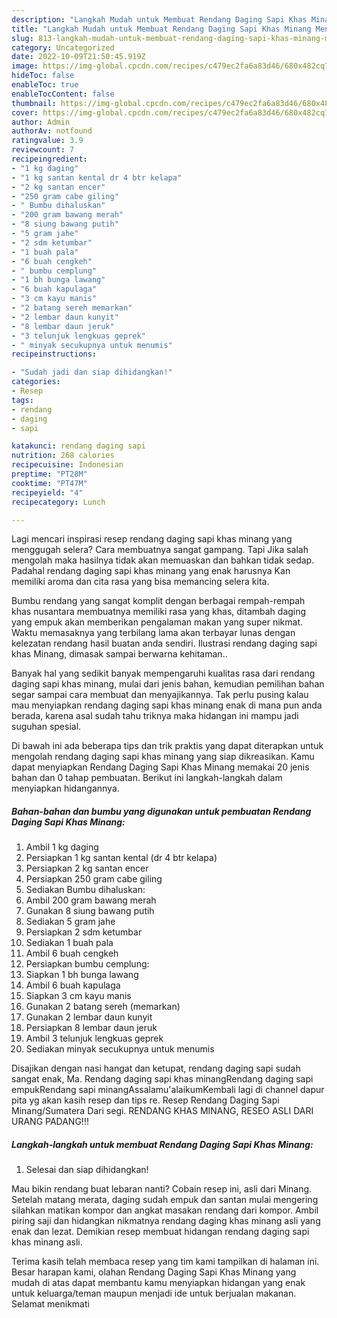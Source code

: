 ```yaml
---
description: "Langkah Mudah untuk Membuat Rendang Daging Sapi Khas Minang Menu Buat lebaran"
title: "Langkah Mudah untuk Membuat Rendang Daging Sapi Khas Minang Menu Buat lebaran"
slug: 813-langkah-mudah-untuk-membuat-rendang-daging-sapi-khas-minang-menu-buat-lebaran
category: Uncategorized
date: 2022-10-09T21:50:45.919Z
image: https://img-global.cpcdn.com/recipes/c479ec2fa6a83d46/680x482cq70/rendang-daging-sapi-khas-minang-foto-resep-utama.jpg
hideToc: false
enableToc: true
enableTocContent: false
thumbnail: https://img-global.cpcdn.com/recipes/c479ec2fa6a83d46/680x482cq70/rendang-daging-sapi-khas-minang-foto-resep-utama.jpg
cover: https://img-global.cpcdn.com/recipes/c479ec2fa6a83d46/680x482cq70/rendang-daging-sapi-khas-minang-foto-resep-utama.jpg
author: Admin
authorAv: notfound
ratingvalue: 3.9
reviewcount: 7
recipeingredient:
- "1 kg daging"
- "1 kg santan kental dr 4 btr kelapa"
- "2 kg santan encer"
- "250 gram cabe giling"
- " Bumbu dihaluskan"
- "200 gram bawang merah"
- "8 siung bawang putih"
- "5 gram jahe"
- "2 sdm ketumbar"
- "1 buah pala"
- "6 buah cengkeh"
- " bumbu cemplung"
- "1 bh bunga lawang"
- "6 buah kapulaga"
- "3 cm kayu manis"
- "2 batang sereh memarkan"
- "2 lembar daun kunyit"
- "8 lembar daun jeruk"
- "3 telunjuk lengkuas geprek"
- " minyak secukupnya untuk menumis"
recipeinstructions:

- "Sudah jadi dan siap dihidangkan!"
categories:
- Resep
tags:
- rendang
- daging
- sapi

katakunci: rendang daging sapi 
nutrition: 268 calories
recipecuisine: Indonesian
preptime: "PT28M"
cooktime: "PT47M"
recipeyield: "4"
recipecategory: Lunch

---
```



Lagi mencari inspirasi resep rendang daging sapi khas minang yang menggugah selera? Cara membuatnya sangat gampang. Tapi Jika salah mengolah maka hasilnya tidak akan memuaskan dan bahkan tidak sedap. Padahal rendang daging sapi khas minang yang enak harusnya Kan memiliki aroma dan cita rasa yang bisa memancing selera kita.


Bumbu rendang yang sangat komplit dengan berbagai rempah-rempah khas nusantara membuatnya memiliki rasa yang khas, ditambah daging yang empuk akan memberikan pengalaman makan yang super nikmat. Waktu memasaknya yang terbilang lama akan terbayar lunas dengan kelezatan rendang hasil buatan anda sendiri. Ilustrasi rendang daging sapi khas Minang, dimasak sampai berwarna kehitaman..

Banyak hal yang sedikit banyak mempengaruhi kualitas rasa dari rendang daging sapi khas minang, mulai dari jenis bahan, kemudian pemilihan bahan segar sampai cara membuat dan menyajikannya. Tak perlu pusing kalau mau menyiapkan rendang daging sapi khas minang enak di mana pun anda berada, karena asal sudah tahu triknya maka hidangan ini mampu jadi suguhan spesial.


Di bawah ini ada beberapa tips dan trik praktis yang dapat diterapkan untuk mengolah rendang daging sapi khas minang yang siap dikreasikan. Kamu dapat menyiapkan Rendang Daging Sapi Khas Minang memakai 20 jenis bahan dan 0 tahap pembuatan. Berikut ini langkah-langkah dalam menyiapkan hidangannya.

<!--inarticleads1-->

##### Bahan-bahan dan bumbu yang digunakan untuk pembuatan Rendang Daging Sapi Khas Minang:

1. Ambil 1 kg daging
1. Persiapkan 1 kg santan kental (dr 4 btr kelapa)
1. Persiapkan 2 kg santan encer
1. Persiapkan 250 gram cabe giling
1. Sediakan  Bumbu dihaluskan:
1. Ambil 200 gram bawang merah
1. Gunakan 8 siung bawang putih
1. Sediakan 5 gram jahe
1. Persiapkan 2 sdm ketumbar
1. Sediakan 1 buah pala
1. Ambil 6 buah cengkeh
1. Persiapkan  bumbu cemplung:
1. Siapkan 1 bh bunga lawang
1. Ambil 6 buah kapulaga
1. Siapkan 3 cm kayu manis
1. Gunakan 2 batang sereh (memarkan)
1. Gunakan 2 lembar daun kunyit
1. Persiapkan 8 lembar daun jeruk
1. Ambil 3 telunjuk lengkuas geprek
1. Sediakan  minyak secukupnya untuk menumis


Disajikan dengan nasi hangat dan ketupat, rendang daging sapi sudah sangat enak, Ma. Rendang daging sapi khas minangRendang daging sapi empukRendang sapi minangAssalamu&#39;alaikumKembali lagi di channel dapur pita yg akan kasih resep dan tips re. Resep Rendang Daging Sapi Minang/Sumatera Dari segi. RENDANG KHAS MINANG, RESEO ASLI DARI URANG PADANG!!! 

<!--inarticleads2-->

##### Langkah-langkah untuk membuat Rendang Daging Sapi Khas Minang:


1. Selesai dan siap dihidangkan!

Mau bikin rendang buat lebaran nanti? Cobain resep ini, asli dari Minang. Setelah matang merata, daging sudah empuk dan santan mulai mengering silahkan matikan kompor dan angkat masakan rendang dari kompor. Ambil piring saji dan hidangkan nikmatnya rendang daging khas minang asli yang enak dan lezat. Demikian resep membuat hidangan rendang daging sapi khas minang asli. 

Terima kasih telah membaca resep yang tim kami tampilkan di halaman ini. Besar harapan kami, olahan Rendang Daging Sapi Khas Minang yang mudah di atas dapat membantu kamu menyiapkan hidangan yang enak untuk keluarga/teman maupun menjadi ide untuk berjualan makanan. Selamat menikmati
